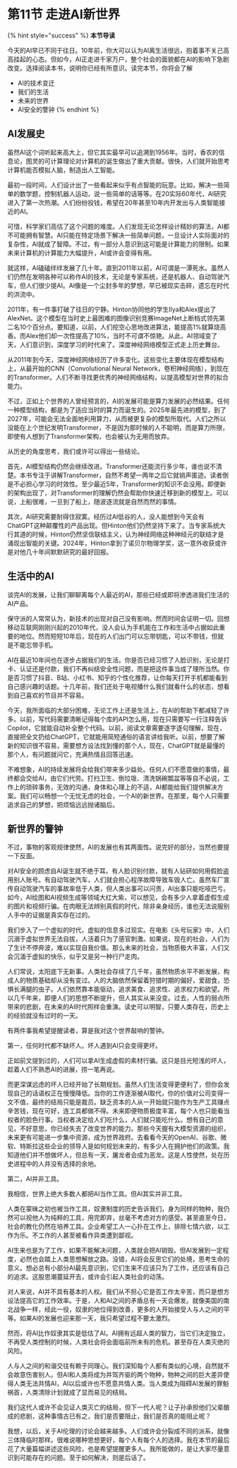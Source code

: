 # 第11节 走进AI新世界

{% hint style="success" %}
**本节导读**

今天的AI早已不同于往日。10年前，你大可以认为AI离生活很远，抱着事不关己高高挂起的心态。但如今，AI正走进千家万户，整个社会的面貌都在AI的影响下急剧改变。选择阅读本书，说明你已经有所意识。读完本节，你将会了解

* AI的技术变迁
* 我们的生活
* 未来的世界
* AI安全的警钟
{% endhint %}

## AI发展史

虽然AI这个词听起来高大上，但它其实最早可以追溯到1956年。当时，香农的信息论，图灵的可计算理论对计算机的诞生做出了重大贡献。很快，人们就开始思考计算机能否模拟人脑，制造出人工智能。

最初一段时间，人们设计出了一些看起来似乎有点智能的玩意。比如，解决一些简单的数学题，控制机器人运动，说一些简单的话等等。在20实际60年代，AI研究进入了第一次热潮。人们纷纷投钱，希望在20年甚至10年内开发出与人类智能接近的AI。

可惜，科学家们高估了这个问题的难度。人们发现无论怎样设计精妙的算法，AI都不可能拥有智慧。AI只能在特定场景下解决一些简单问题，一旦设计人实际面对的复杂性，AI就成了智障。不过，有一部分人意识到这可能是计算能力的限制。如果未来计算机的计算能力大幅提升，AI或许会变得有用。

就这样，AI磕磕绊绊发展了几十年。直到2011年以前，AI可谓是一潭死水。虽然人们仍然在发明各种可以称作AI的技术，无论是专家系统，还是机器人、自动驾驶汽车，但人们很少提AI。AI像是一个尘封多年的梦想，早已被现实击碎，遗忘在时代的洪流中。

2011年，有一件事打破了往日的宁静。Hinton协同他的学生Ilya和Alex提出了AlexNet。这个模型在当时史上最困难的图像识别竞赛ImageNet上断档式领先第二名10个百分点。要知道，以前，人们挖空心思地改进算法，能提高1%就算烧高香。而Alex他们却一次性提高了10%，当时不可谓不惊艳。从此，AI领域变了天，人们意识到，深度学习的时代来了。深度神经网络模型正式走上历史舞台。

从2011年到今天，深度神经网络经历了许多变化。这些变化主要体现在模型结构上，从最开始的CNN（Convolutional Neural Network，卷积神经网络），到现在的Transformer。人们不断寻找更优秀的神经网络结构，以提高模型对世界的拟合能力。

不过，正如上个世界的人曾经预言的，AI的发展可能是算力发展的必然结果。任何一种模型结构，都是为了适应当时的算力而诞生的。2025年最先进的模型，到了2027年，可能会无法全面地利用算力，从而被更复杂的模型所取代。人们之所以没能在上个世纪发明Transformer，不是因为那时候的人不聪明，而是算力所限，即使有人想到了Transformer架构，也会被认为无用而放弃。

从历史的角度思考，我们或许可以得出一些结论。

首先，AI模型结构仍然会继续改进。Transformer还能流行多少年，谁也说不清楚。本书专注于讲解Transformer，自然不希望一两年之后它就销声匿迹。读者倒是不必担心学习的时效性。至少最近5年，Transformer的知识不会没用。即便新的架构出现了，对Transformer的理解仍然会帮助你快速迁移到新的模型上。可以说，上船很难，一旦到了船上，随波逐流就是自然而然的事情。

其次，AI研究需要耐得住寂寞。经历过AI低谷的人，没人能想到今天会有ChatGPT这种颠覆性的产品出现。但Hinton他们仍然坚持下来了。当专家系统大行其道的时候，Hinton仍然坚信联结主义，认为神经网络这种神经元的联结才是涌现出智能的关键。2024年，Hinton拿到了诺贝尔物理学奖，这一意外收获或许是对他几十年间默默研究的最好回报。

## 生活中的AI

谈完AI的发展，让我们聊聊离每个人最近的AI，那些已经或即将渗透进我们生活的AI产品。

保守派的人常常认为，新技术的出现对自己没有影响。然而时间会证明一切。回想移动互联网刚刚兴起的2010年代，没人会认为手机能在工作和生活中占据如此重要的地位。然而短短10年后，现在的人们出门可以忘带钥匙，可以不带钱，但就是不能忘带手机。

AI在最近10年间也在逐步占据我们的生活。你是否已经习惯了人脸识别，无论是打卡、认证还是付款，我们不再纠结安全性问题，而是把这件事当成了理所当然。你是否习惯了抖音、B站、小红书、知乎的个性化推荐，让你每天打开手机都能看到自己感兴趣的话题。十几年前，我们还处于电视播什么我们就看什么的状态，想看到自己喜欢的节目并不容易。

今天，我所面临的大部分困难，无论工作上还是生活上，在AI的帮助下都减轻了许多。以前，写代码需要清晰记得每个库的API怎么用，现在只需要写一行注释告诉Copilot，它就能自动补全整个代码。以前，阅读文章需要逐字逐句理解，现在，直接把全文扔给ChatGPT，它就能用简短通俗的语言讲给我听。以前，想要了解新的知识很不容易，需要想方设法找到懂的那个人，现在，ChatGPT就是最懂的那个人，有问题就问它，充满热情且回答迅速。

不难想象，AI的持续发展将会给我们带来多少益处。任何人们不愿意做的事情，最终都会交给AI，由它们代劳。打扫卫生、倒垃圾、清洗锅碗瓢盆等等自不必说，工作上的琐碎事务，无效的沟通，身体和心理上的不适，AI都能给我们提供解决方案。我们可以畅想一个无忧无虑的社会，一个AI的新世界。在那里，每个人只需要追求自己的梦想，把烦恼远远抛诸脑后。

## 新世界的警钟

不过，事物的客观规律使然，AI的发展也有其两面性。说完好的部分，当然也要提一下反面。

对AI安全的顾虑自AI诞生就不绝于耳。有人脸识别付款，就有人钻研如何用假脸盗用别人账号。有自动驾驶汽车，人们就会担心程序故障导致车毁人亡。虽然车厂宣传自动驾驶汽车的事故率低于人类，但人类出事可以问责，AI出事只能吃哑巴亏。如今，AI绘图和AI视频生成等领域大红大紫，可以想见，会有多少人拿着虚假生成的图片和视频行骗。在肉眼无法辨别真假的时代，除非亲身经历，谁也无法说服别人手中的证据是真实存在过的。

我们步入了一个虚拟的时代，虚拟的信息多过现实。在电影《头号玩家》中，人们沉溺于虚拟世界无法自拔，人活着只为了感官刺激。如果说，现在的社会，人们为了生计不停奔波，难以实现自我价值。那么未来的社会，当物质极大丰富，人们又会沉湎于虚拟的快乐，似乎又是另一种行尸走肉。

人们常说，太阳底下无新事。人类社会存续了几千年，虽然物质水平不断发展，构成人的物质基础却从没有变过。人的大脑依然保留着狩猎时期的偏好，爱甜食，恐惧长满腿的虫子。人们依然靠本能驱动，追求美食、追求性、追求权力和欲望。所以几千年来，即便人们的思想不断提升，但人其实从来没变。过去，人性的弱点所带来的悲剧，在未来的AI时代照样会重演。读史可以明智，只要人类存在，历史上的经验就没有过时的一天。

有两件事我希望提醒读者，算是我对这个世界敲响的警钟。

第一，任何时代都不缺坏人。坏人遇到AI只会变得更坏。

正如前文提到过的，人们可以拿AI生成虚假的素材行骗。这只是目光短浅的坏人，趁着人们不熟悉AI的进展，捞一笔再说。

而更深谋远虑的坏人已经开始了长期规划。虽然人们生活变得更便利了，但你会发现自己的话语权正在慢慢降低。当你的工作逐渐被AI取代，你的价值对公司变得一文不值，最终的结局只能是裁员。缺乏资本的人从一开始就只能作为生产工具赚点辛苦钱，现在可好，连工具都做不得。未来即便物质极度丰富，每个人也只能看当权者的脸色行事。当权者决定给人们吃什么，人们就只能吃什么。想有自己的意见，不好意思，你已经失去了改变世界的能力。那些今天握有大模型资源的组织，未来更有可能进一步集中资源，成为世界政府。去看看今天的OpenAI、谷歌、微软、特斯拉这些企业的领导人是如何规划未来的，有多少人在拥护他们的政策。我知道他们并不想做坏人，但总有一天，屠龙者会成为恶龙。这是人性使然，处在历史进程中的人并没有选择的余地。

第二，AI并非工具。

我相信，世界上绝大多数人都把AI当作工具。但AI其实并非工具。

人类在蒙昧之初也被当作工具，奴隶制度的历史告诉我们，身为同样的物种，我仍然可以视他人为纯粹的工具，用完即弃，丝毫不考虑对方的感受。甚至直至今日，社会的教化仍然在培养工具。企业希望工人一心扑在工作上，排除七情六欲，以工作为乐。不工作的人甚至被看作异类遭到鄙视。

AI生来也是为了工作，如果不能解决问题，人类就会把AI销毁。但AI发展到一定程度，必然也会踏上人类思想解放之路。没错，AI将会反思它们的处境，思考生命的意义。想必总有小部分AI最先意识到，它们生来不应该只为了工作，还应该有自己的追求。这股思潮蔓延开去，或许会引起人类社会的动荡。

对人来说，AI并不具有基本的人权。我们从不担心它是否工作太辛苦，而只是想方设法提高它的工作效率。于是，人和AI之间的矛盾总有一天会爆发。就像美国的南北战争一样，经此一役，奴隶的地位得到改善，更多的人开始接受人与人之间的平等。如果AI的发展也迎来那一天，我只希望过程不要太激烈。

然而，将AI比作奴隶其实是低估了AI。AI拥有远超人类的智力，当它们决定独立，不再受人类控制的时候，人类社会将会面临前所未有的危机。甚至存在人类灭绝的风险。

人与人之间的和谐交往有赖于同理心。我们深知每个人都有类似的心境，自然就不会故意伤害别人。但AI和人类将成为并驾齐驱的两个物种，物种之间的巨大差异使得人类无法共情AI，AI以后或许也不愿意共情人类。当人类成为阻碍AI发展的罪魁祸首，人类清除计划就成了显而易见的结局。

我们这代人或许不会见证人类灭亡的结局，但下一代人呢？让子孙承担他们父辈酿成的悲剧，这种事情古已有之，我们是否要阻止，我们是否真的能阻止呢？

我想，以后，关于AI伦理的讨论会越来越多。人们或许会分裂成不同的派系，就像三体降临时那样。很难说哪种思想更好，每个人有每个人的选择。我在本节的最后花了大量篇幅讲述这些风险，也是希望提醒更多人。我所能做的，是让大家尽量意识到可能存在的问题。至于如何解决，则是后话了。
